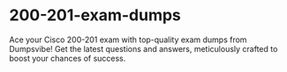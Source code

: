 # 200-201-exam-dumps
Ace your Cisco 200-201 exam with top-quality exam dumps from Dumpsvibe! Get the latest questions and answers, meticulously crafted to boost your chances of success.
